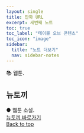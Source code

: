 ```yaml
---
layout: single
title: 만화 URL
excerpt: 세번째 노트
toc: true
toc_label: "테이블 오브 콘텐츠"
toc_icon: "image"
sidebar:
  title: "노트 더보기"
  nav: sidebar-notes
---
```


📚 웹툰.
## 뉴토끼
● 웹툰 소설.<br><a href="https://tvwiki22.com/movie/26405/406554139" class="btn btn--info">뉴토끼 바로가기</a>
<br>
<a href="#" class="btn btn--success">Back to top</a>
<br>
